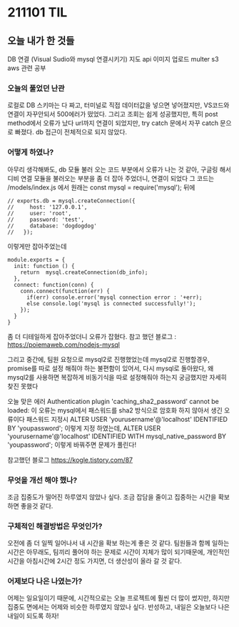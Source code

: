 # 211101 TIL

## 오늘 내가 한 것들
DB 연결 (Visual Sudio와 mysql 연결시키기) 
지도 api
이미지 업로드 multer s3 aws 관련 공부 


### 오늘의 풀었던 난관
로컬로 DB 스키마는 다 짜고, 터미널로 직접 데이터값을 넣으면 넣어졌지만, VS코드와 연결이 자꾸안되서 500에러가 떴었다.
그리고 조회는 쉽게 성공했지만, 특히 post method에서 오류가 났다
url까지 연결이 되었지만, try catch 문에서 자꾸 catch 문으로 빠졌다.
db 접근이 전체적으로 되지 않았다.


### 어떻게 하였나?
아무리 생각해봐도, db 모듈 불러 오는 코드 부분에서 오류가 나는 것 같아, 
구글링 해서 디비 연결 모듈을 불러오는 부분을 좀 더 잡아 주었더니,
연결이 되었다
그 코드는 /models/index.js 에서
원래는 const mysql = require('mysql'); 뒤에
```
// exports.db = mysql.createConnection({
//     host: '127.0.0.1',
//     user: 'root',
//     password: 'test',
//     database: 'dogdogdog'
//   });
```
이렇게만 잡아주었는데 
```
module.exports = {
  init: function () {
    return  mysql.createConnection(db_info);
  },
  connect: function(conn) {
    conn.connect(function(err) {
      if(err) console.error('mysql connection error : '+err);
      else console.log('mysql is connected successfully!');
    });
  }
}
```
좀 더 디테일하게 잡아주었더니 오류가 잡혔다.
참고 했던 블로그 : https://poiemaweb.com/nodejs-mysql

그리고 중간에, 팀원 요청으로 mysql2로 진행했었는데
mysql2로 진행할경우, promise를 따로 설정 해줘야 하는 불편함이 있어서,
다시 mysql로 돌아왔다, 왜 mysql2를 사용하면 복잡하게 비동기식을 따로 설정해줘야 하는지 궁금했지만 자세히 찾진 못했다

오늘 맞은 에러 
Authentication plugin 'caching_sha2_password' cannot be loaded: 
이 오류는 mysql에서 패스워드를 sha2 방식으로 암호화 하지 않아서 생긴 오류이다 패스워드 지정시 
ALTER USER 'yourusername'@'localhost' IDENTIFIED BY 'youpassword'; 이렇게 지정 하였는데, ALTER USER 'yourusername'@'localhost' IDENTIFIED WITH mysql_native_password BY 'youpassword'; 이렇게 바꿔주면 문제가 풀린다!

참고했던 블로그 
https://kogle.tistory.com/87

### 무엇을 개선 해야 했나?
조금 집중도가 떨어진 하루였지 않았나 싶다.
조금 잡담을 줄이고 집중하는 시간을 확보하면 좋을것 같다.

### 구체적인 해결방법은 무엇인가?
오전에 좀 더 일찍 일어나서 내 시간을 확보 하는게 좋은 것 같다.
팀원들과 함께 일하는 시간은 아무래도, 팀끼리 풀어야 하는 문제로 시간이 지체가 많이 되기때문에, 개인적인 시간을 아침시간에 2시간 정도 가지면, 더 생산성이 올라 갈 것 같다.

### 어제보다 나은 나였는가?
어제는 일요일이기 때문에, 시간적으로는 오늘 프로젝트에 훨씬 더 많이 썼지만,
하지만 집중도 면에서는 어제와 비슷한 하루였지 않았나 싶다.
반성하고, 내일은 오늘보다 나은 내일이 되도록 하자!
